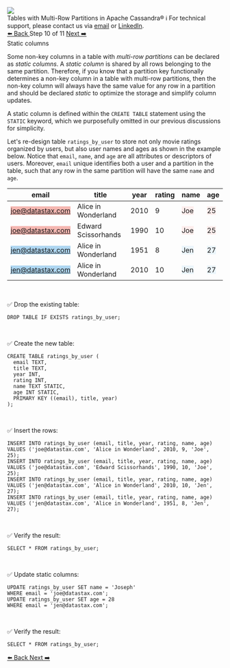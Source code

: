 <!-- TOP -->
<div class="top">
  <img src="https://datastax-academy.github.io/katapod-shared-assets/images/ds-academy-logo.svg" />
  <div class="scenario-title-section">
    <span class="scenario-title">Tables with Multi-Row Partitions in Apache Cassandra®</span>
    <span class="scenario-subtitle">ℹ️ For technical support, please contact us via <a href="mailto:aleksandr.volochnev@datastax.com">email</a> or <a href="https://dtsx.io/aleks">LinkedIn</a>.</span>
  </div>
</div>

<!-- NAVIGATION -->
<div id="navigation-top" class="navigation-top">
 <a href='command:katapod.loadPage?[{"step":"step9-cassandra"}]'
   class="btn btn-dark navigation-top-left">⬅️ Back
 </a>
<span class="step-count"> Step 10 of 11</span>
 <a href='command:katapod.loadPage?[{"step":"step11-cassandra"}]'
    class="btn btn-dark navigation-top-right">Next ➡️
  </a>
</div>

<!-- CONTENT -->

<div class="step-title">Static columns</div>

Some non-key columns in a table with *multi-row partitions* can be declared 
as *static columns*. A *static column* is shared by all rows belonging to 
the same partition. Therefore, if you know that a partition key functionally determines 
a non-key column in a table with multi-row partitions, then the non-key column will always have the 
same value for any row in a partition and should be declared *static* to optimize 
the storage and simplify column updates.

A static column is defined within the `CREATE TABLE` statement using the `STATIC` keyword, 
which we purposefully omitted in our previous discussions for simplicity.

Let's re-design table `ratings_by_user` to store not only movie ratings organized by users,
but also user names and ages as shown in the example below. Notice that `email`, `name`, and `age`
are all attributes or descriptors of users. Moreover, `email` unique identifies both a user and a partition in
the table, such that any row in the same partition will have the same `name` and `age`.

| email            | title               | year | rating | name | age |
|------------------|---------------------|------|--------|------|-----|
| <span style="background-color:#F5B7B1">joe@datastax.com</span> | Alice in Wonderland | 2010 |      9 | <span style="background-color:#FDEDEC">Joe</span> | <span style="background-color:#FDEDEC">25</span> |
| <span style="background-color:#F5B7B1">joe@datastax.com</span> | Edward Scissorhands | 1990 |     10 | <span style="background-color:#FDEDEC">Joe</span> | <span style="background-color:#FDEDEC">25</span> |
| <span style="background-color:#AED6F1">jen@datastax.com</span> | Alice in Wonderland | 1951 |      8 | <span style="background-color:#EBF5FB">Jen</span> | <span style="background-color:#EBF5FB">27</span> |
| <span style="background-color:#AED6F1">jen@datastax.com</span> | Alice in Wonderland | 2010 |     10 | <span style="background-color:#EBF5FB">Jen</span> | <span style="background-color:#EBF5FB">27</span> |

<br/>

✅ Drop the existing table:
```
DROP TABLE IF EXISTS ratings_by_user;
```

<br/>

✅ Create the new table:
```
CREATE TABLE ratings_by_user (
  email TEXT,
  title TEXT,
  year INT,
  rating INT,
  name TEXT STATIC,
  age INT STATIC,
  PRIMARY KEY ((email), title, year)
);
```

<br/>

✅ Insert the rows:
```
INSERT INTO ratings_by_user (email, title, year, rating, name, age) 
VALUES ('joe@datastax.com', 'Alice in Wonderland', 2010, 9, 'Joe', 25);
INSERT INTO ratings_by_user (email, title, year, rating, name, age) 
VALUES ('joe@datastax.com', 'Edward Scissorhands', 1990, 10, 'Joe', 25);
INSERT INTO ratings_by_user (email, title, year, rating, name, age)
VALUES ('jen@datastax.com', 'Alice in Wonderland', 2010, 10, 'Jen', 27);
INSERT INTO ratings_by_user (email, title, year, rating, name, age)
VALUES ('jen@datastax.com', 'Alice in Wonderland', 1951, 8, 'Jen', 27);
```

<br/>

✅ Verify the result:
```
SELECT * FROM ratings_by_user;
```

<br/>

✅ Update static columns:
```
UPDATE ratings_by_user SET name = 'Joseph' 
WHERE email = 'joe@datastax.com';
UPDATE ratings_by_user SET age = 28 
WHERE email = 'jen@datastax.com';
```

<br/>

✅ Verify the result:
```
SELECT * FROM ratings_by_user;
```

<!-- NAVIGATION -->
<div id="navigation-top" class="navigation-top">
 <a href='command:katapod.loadPage?[{"step":"step9-astra"}]'
   class="btn btn-dark navigation-top-left">⬅️ Back
 </a>
 <a href='command:katapod.loadPage?[{"step":"step11-astra"}]'
    class="btn btn-dark navigation-top-right">Next ➡️
  </a>
</div>

